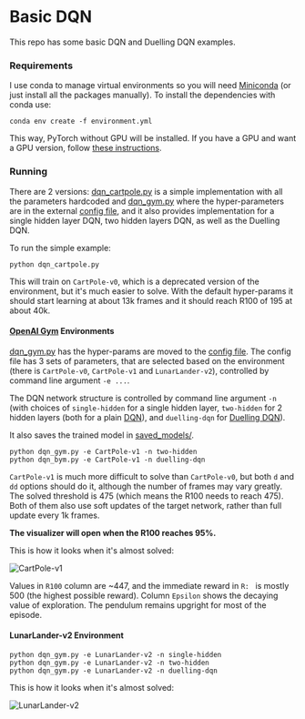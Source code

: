 # Basic DQN

This repo has some basic DQN and Duelling DQN examples.

### Requirements
I use conda to manage virtual environments so you will need [Miniconda](https://docs.conda.io/projects/conda/en/latest/user-guide/install/index.html) (or just install all the packages manually).
To install the dependencies with conda use:

    conda env create -f environment.yml

This way, PyTorch without GPU will be installed. If you have a GPU and want a GPU version, follow [these instructions](https://pytorch.org/get-started/locally/).

### Running

There are 2 versions: [dqn_cartpole.py](dqn_cartpole.py) is a simple implementation with all the parameters hardcoded 
and [dqn_gym.py](dqn_gym_Q3.py) where the hyper-parameters are in the external [config file](config/dqn.yaml), and it also provides implementation for a single hidden layer DQN, two hidden layers DQN, as well as the Duelling DQN.

To run the simple example:

    python dqn_cartpole.py

This will train on `CartPole-v0`, which is a deprecated version of the environment, but it's much easier to solve.
With the default hyper-params it should start learning at about 13k frames and it should reach R100 of 195 at about 40k.

#### [OpenAI Gym](https://www.gymlibrary.dev/) Environments

[dqn_gym.py](dqn_gym_Q3.py) has the hyper-params are moved to the [config file](config/dqn.yaml). The config file has 3 sets of parameters, that are selected based on the environment (there is `CartPole-v0`, `CartPole-v1` and `LunarLander-v2`), controlled by command line argument `-e ...`.

The DQN network structure is controlled by command line argument `-n ` 
(with choices of `single-hidden` for a single hidden layer, `two-hidden` for 2 hidden layers (both for a plain [DQN](https://arxiv.org/abs/1312.5602)), and `duelling-dqn` for [Duelling DQN](https://arxiv.org/abs/1511.06581)).

It also saves the trained model in [saved_models/](saved_models/).

    python dqn_gym.py -e CartPole-v1 -n two-hidden
    python dqn_bym.py -e CartPole-v1 -n duelling-dqn

`CartPole-v1` is much more difficult to solve than `CartPole-v0`, but both `d` and `dd` options should do it, although the number of frames may vary greatly.
The solved threshold is 475 (which means the R100 needs to reach 475). Both of them also use soft updates of the target network, rather than full update every 1k frames.

__The visualizer will open when the R100 reaches 95%.__

This is how it looks when it's almost solved:

![CartPole-v1](resources/CartPole-v1.gif)

Values in `R100` column are ~447, and the immediate reward in `R: ` is mostly 500 (the highest possible reward). Column `Epsilon` shows the decaying value of exploration.
The pendulum remains upgright for most of the episode.

#### LunarLander-v2 Environment

    python dqn_gym.py -e LunarLander-v2 -n single-hidden
    python dqn_gym.py -e LunarLander-v2 -n two-hidden
    python dqn_gym.py -e LunarLander-v2 -n duelling-dqn

This is how it looks when it's almost solved:

![LunarLander-v2](resources/LunarLander-v2.gif)